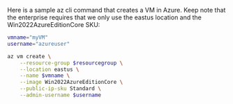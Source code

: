 Here is a sample az cli command that creates a VM in Azure. Keep note that the enterprise requires that we only use the eastus location and the Win2022AzureEditionCore SKU:

```bash
vmname="myVM"
username="azureuser"

az vm create \
    --resource-group $resourcegroup \
    --location eastus \
    --name $vmname \
    --image Win2022AzureEditionCore \
    --public-ip-sku Standard \
    --admin-username $username
```